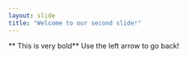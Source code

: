```yaml
---
layout: slide
title: "Welcome to our second slide!"
---
```

** This is very bold**
Use the left arrow to go back!
